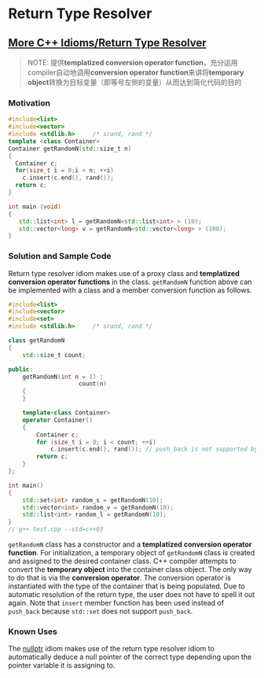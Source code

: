 # Return Type Resolver



## [More C++ Idioms/Return Type Resolver](https://en.wikibooks.org/wiki/More_C%2B%2B_Idioms/Return_Type_Resolver)

> NOTE: 提供**templatized conversion operator function**，充分运用compiler自动地调用**conversion operator function**来讲将**temporary object**转换为目标变量（即等号左侧的变量）从而达到简化代码的目的

### Motivation

```c++
#include<list>
#include<vector>
#include <stdlib.h>     /* srand, rand */
template <class Container>
Container getRandomN(std::size_t n) 
{
  Container c;
  for(size_t i = 0;i < n; ++i)
    c.insert(c.end(), rand());
  return c;
}

int main (void)
{
   std::list<int> l = getRandomN<std::list<int> > (10);
   std::vector<long> v = getRandomN<std::vector<long> > (100);
}
```

### Solution and Sample Code

Return type resolver idiom makes use of a proxy class and **templatized conversion operator functions** in the class. `getRandomN` function above can be implemented with a class and a member conversion function as follows.

```c++
#include<list>
#include<vector>
#include<set>
#include <stdlib.h>     /* srand, rand */

class getRandomN
{
	std::size_t count;

public:
	getRandomN(int n = 1) :
					count(n)
	{
	}

	template<class Container>
	operator Container()
	{
		Container c;
		for (size_t i = 0; i < count; ++i)
			c.insert(c.end(), rand()); // push_back is not supported by all standard containers.
		return c;
	}
};

int main()
{
	std::set<int> random_s = getRandomN(10);
	std::vector<int> random_v = getRandomN(10);
	std::list<int> random_l = getRandomN(10);
}
// g++ test.cpp --std=c++03
```

`getRandomN` class has a constructor and a **templatized conversion operator function**. For initialization, a temporary object of `getRandomN` class is created and assigned to the desired container class. C++ compiler attempts to convert the **temporary object** into the container class object. The only way to do that is via the **conversion operator**. The conversion operator is instantiated with the type of the container that is being populated. Due to automatic resolution of the return type, the user does not have to spell it out again. Note that `insert` member function has been used instead of `push_back` because `std::set` does not support `push_back`.



### Known Uses

The [nullptr](https://en.wikibooks.org/wiki/More_C%2B%2B_Idioms/nullptr) idiom makes use of the return type resolver idiom to automatically deduce a null pointer of the correct type depending upon the pointer variable it is assigning to.